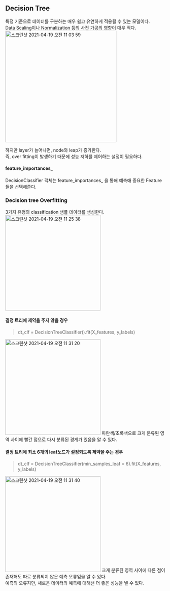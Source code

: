 <h2>Decision Tree</h2>

특정 기준으로 데이터를 구분하는 매우 쉽고 유연하게 적용될 수 있는 모델이다.<br>
Data Scaling이나 Normalization 등의 사전 가공의 영향이 매우 적다.<br>
<img width="350" alt="스크린샷 2021-04-19 오전 11 03 59" src="https://user-images.githubusercontent.com/54436228/115172397-25222a00-a100-11eb-9d9d-be42877dc946.png">

하지만 layer가 늘어나면, node와 leap가 증가한다.<br>
즉, over fitting이 발생하기 때문에 성능 저하를 제어하는 설정이 필요하다.<br>

<h4>feature_importances_</h4>
DecisionClassifier 객체는 feature_importances_ 을 통해 예측애 중요한 Feature들을 선택해준다.<br>

<h3>Decision tree Overfitting</h3>

3가지 유형의 classification 샘플 데이터를 생성한다.<br>
<img width="300" alt="스크린샷 2021-04-19 오전 11 25 38" src="https://user-images.githubusercontent.com/54436228/115173405-2fddbe80-a102-11eb-989a-4a2e89fbe053.png">

<h4>결정 트리에 제약을 주지 않을 경우</h4>

> dt_clf = DecisionTreeClassifier().fit(X_features, y_labels)
<img width="300" alt="스크린샷 2021-04-19 오전 11 31 20" src="https://user-images.githubusercontent.com/54436228/115174333-09208780-a104-11eb-99ef-30e7c83ed3a0.png">
파란색/초록색으로 크게 분류된 영역 사이에 빨간 점으로 다시 분류된 경계가 있음을 알 수 있다.<br>


<h4>결정 트리에 최소 6개의 leaf노드가 설정되도록 제약을 주는 경우</h4>

> dt_clf = DecisionTreeClassifier(min_samples_leaf = 6).fit(X_features, y_labels)
<img width="300" alt="스크린샷 2021-04-19 오전 11 31 40" src="https://user-images.githubusercontent.com/54436228/115174342-0de53b80-a104-11eb-9ec4-1f0b7f7841ed.png">
크게 분류된 영역 사이에 다른 점이 존재해도 따로 분류되지 않은 예측 오류임을 알 수 있다.<br>
예측의 오류지만, 새로운 데이터의 예측에 대해선 더 좋은 성능을 낼 수 있다.<br>
